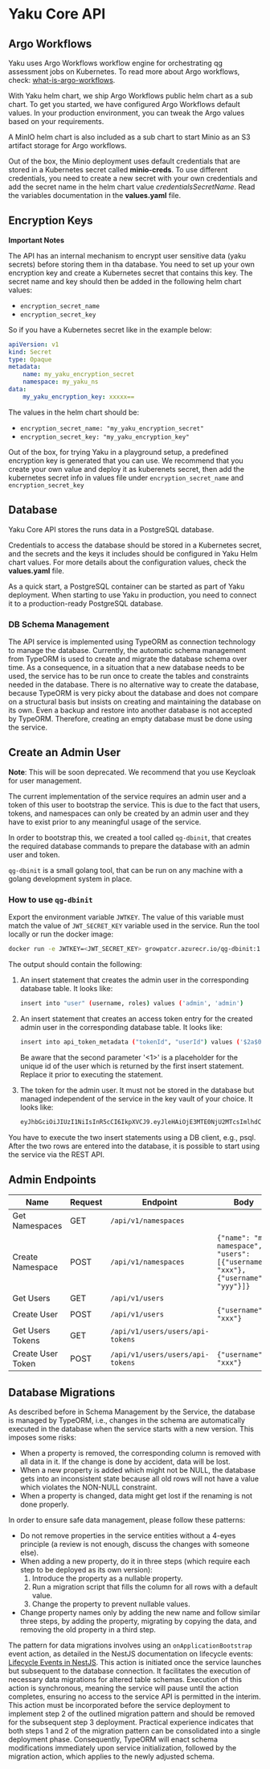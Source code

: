 # Yaku Core API

## Argo Workflows

Yaku uses Argo Workflows workflow engine for orchestrating qg assessment jobs on Kubernetes. To read more about Argo workflows, check: [what-is-argo-workflows](https://argoproj.github.io/argo-workflows/#what-is-argo-workflows).

With Yaku helm chart, we ship Argo Workflows public helm chart as a sub chart. To get you started, we have configured Argo Workflows default values. In your production environment, you can tweak the Argo values based on your requirements.

A MinIO helm chart is also included as a sub chart to start Minio as an S3 artifact storage for Argo workflows.

Out of the box, the Minio deployment uses default credentials that are stored in a Kubernetes secret called **minio-creds**. To use different credentials, you need to create a new secret with your own credentials and add the secret name in the helm chart value _credentialsSecretName_. Read the variables documentation in the **values.yaml** file.

## Encryption Keys

**Important Notes**

The API has an internal mechanism to encrypt user sensitive data (yaku secrets) before storing them in tha database. You need to set up your own encryption key and create a Kubernetes secret that contains this key. The secret name and key should then be added in the following helm chart values:

- `encryption_secret_name`
- `encryption_secret_key`

So if you have a Kubernetes secret like in the example below:

```yaml
apiVersion: v1
kind: Secret
type: Opaque
metadata:
    name: my_yaku_encryption_secret
    namespace: my_yaku_ns
data:
    my_yaku_encryption_key: xxxxx==
```

The values in the helm chart should be:

- `encryption_secret_name: "my_yaku_encryption_secret"`
- `encryption_secret_key: "my_yaku_encryption_key"`

Out of the box, for trying Yaku in a playground setup, a predefined encryption key is generated that you can use. We recommend that you create your own value and deploy it as kuberenets secret, then add the kubernetes secret info in values file under `encryption_secret_name` and `encryption_secret_key`

## Database

Yaku Core API stores the runs data in a PostgreSQL database.

Credentials to access the database should be stored in a Kubernetes secret, and the secrets and the keys it includes should be configured in Yaku Helm chart values. For more details about the configuration values, check the **values.yaml** file.

As a quick start, a PostgreSQL container can be started as part of Yaku deployment. When starting to use Yaku in production, you need to connect it to a production-ready PostgreSQL database.

### DB Schema Management

The API service is implemented using TypeORM as connection technology to manage the database. Currently, the automatic schema management from TypeORM is used to create and migrate the database schema over time. As a consequence, in a situation that a new database needs to be used, the service has to be run once to create the tables and constraints needed in the database. There is no alternative way to create the database, because TypeORM is very picky about the database and does not compare on a structural basis but insists on creating and maintaining the database on its own. Even a backup and restore into another database is not accepted by TypeORM. Therefore, creating an empty database must be done using the service.

## Create an Admin User

**Note**: This will be soon deprecated. We recommend that you use Keycloak for user management.

The current implementation of the service requires an admin user and a token of this user to bootstrap the service. This is due to the fact that users, tokens, and namespaces can only be created by an admin user and they have to exist prior to any meaningful usage of the service.

In order to bootstrap this, we created a tool called `qg-dbinit`, that creates the required database commands to prepare the database with an admin user and token.

`qg-dbinit` is a small golang tool, that can be run on any machine with a golang development system in place.

### How to use `qg-dbinit`

Export the environment variable `JWTKEY`. The value of this variable must match the value of `JWT_SECRET_KEY` variable used in the service. Run the tool locally or run the docker image:

```bash
docker run -e JWTKEY=<JWT_SECRET_KEY> growpatcr.azurecr.io/qg-dbinit:1.0.0
```

The output should contain the following:

1. An insert statement that creates the admin user in the corresponding database table. It looks like:
   ```bash
   insert into "user" (username, roles) values ('admin', 'admin')
   ```

1. An insert statement that creates an access token entry for the created admin user in the corresponding database table. It looks like:

   ```bash
   insert into api_token_metadata ("tokenId", "userId") values ('$2a$05$QE.n8aZbcmDxdqdeDiUZ6uvVCzOHogCW2m42.3/v86IdNQP/7eB.q', <1>)
   ```

   Be aware that the second parameter '<1>' is a placeholder for the unique id of the user which is returned by the first insert statement. Replace it prior to executing the statement.

1. The token for the admin user. It must not be stored in the database but managed independent of the service in the key vault of your choice. It looks like:

   ```bash
   eyJhbGciOiJIUzI1NiIsInR5cCI6IkpXVCJ9.eyJleHAiOjE3MTE0NjU2MTcsImlhdCI6MTY3OTkyOTYxNywidG9rZW5JZCI6IjAxOTZkY2Q4LTYxZjQtNDE5Ny05NjI2LWI5ZDliNTBmYzgxYSIsInVzZXJuYW1lIjoiYWRtaW4ifQ.WEZieyX15j8_FlsY3JvxzZRO-p-92CBSIS8pZiCK7uY
   ```

You have to execute the two insert statements using a DB client, e.g., psql. After the two rows are entered into the database, it is possible to start using the service via the REST API.

## Admin Endpoints

| Name             | Request | Endpoint                           | Body                                                                 |
|------------------|---------|------------------------------------|----------------------------------------------------------------------|
| Get Namespaces   | GET     | `/api/v1/namespaces`               |                                                                      |
| Create Namespace | POST    | `/api/v1/namespaces`               | `{"name": "my-namespace", "users": [{"username": "xxx"},{"username": "yyy"}]}` |
| Get Users        | GET     | `/api/v1/users`                    |                                                                      |
| Create User      | POST    | `/api/v1/users`                    | `{"username": "xxx"}`                                                |
| Get Users Tokens | GET     | `/api/v1/users/users/api-tokens`   |                                                                      |
| Create User Token| POST    | `/api/v1/users/users/api-tokens`   | `{"username": "xxx"}`                                                |

## Database Migrations

As described before in Schema Management by the Service, the database is managed by TypeORM, i.e., changes in the schema are automatically executed in the database when the service starts with a new version. This imposes some risks:

- When a property is removed, the corresponding column is removed with all data in it. If the change is done by accident, data will be lost.
- When a new property is added which might not be NULL, the database gets into an inconsistent state because all old rows will not have a value which violates the NON-NULL constraint.
- When a property is changed, data might get lost if the renaming is not done properly.

In order to ensure safe data management, please follow these patterns:

- Do not remove properties in the service entities without a 4-eyes principle (a review is not enough, discuss the changes with someone else).
- When adding a new property, do it in three steps (which require each step to be deployed as its own version):
    1. Introduce the property as a nullable property.
    2. Run a migration script that fills the column for all rows with a default value.
    3. Change the property to prevent nullable values.
- Change property names only by adding the new name and follow similar three steps, by adding the property, migrating by copying the data, and removing the old property in a third step.

The pattern for data migrations involves using an `onApplicationBootstrap` event action, as detailed in the NestJS documentation on lifecycle events: [Lifecycle Events in NestJS](https://docs.nestjs.com/fundamentals/lifecycle-events). This action is initiated once the service launches but subsequent to the database connection. It facilitates the execution of necessary data migrations for altered table schemas. Execution of this action is synchronous, meaning the service will pause until the action completes, ensuring no access to the service API is permitted in the interim. This action must be incorporated before the service deployment to implement step 2 of the outlined migration pattern and should be removed for the subsequent step 3 deployment. Practical experience indicates that both steps 1 and 2 of the migration pattern can be consolidated into a single deployment phase. Consequently, TypeORM will enact schema modifications immediately upon service initialization, followed by the migration action, which applies to the newly adjusted schema.
